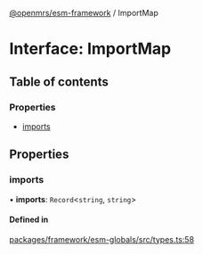 [@openmrs/esm-framework](../API.md) / ImportMap

# Interface: ImportMap

## Table of contents

### Properties

- [imports](ImportMap.md#imports)

## Properties

### imports

• **imports**: `Record`<`string`, `string`\>

#### Defined in

[packages/framework/esm-globals/src/types.ts:58](https://github.com/openmrs/openmrs-esm-core/blob/master/packages/framework/esm-globals/src/types.ts#L58)

